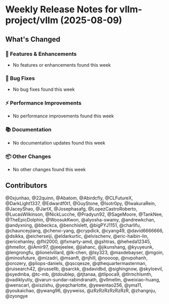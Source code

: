 # Weekly Release Notes for vllm-project/vllm (2025-08-09)

## What's Changed

### 🚀 Features & Enhancements

* No features or enhancements found this week

### 🐛 Bug Fixes

* No bug fixes found this week

### ⚡ Performance Improvements

* No performance improvements found this week

### 📚 Documentation

* No documentation updates found this week

### 📦 Other Changes

* No other changes found this week

## Contributors

@0xjunhao, @22quinn, @Abatom, @Abirdcfly, @CLFutureX, @DarkLight1337, @Edwardf0t1, @GuyStone, @Isotr0py, @IwakuraRein, @JaceyShao, @JartX, @Josephasafg, @LopezCastroRoberto, @LucasWilkinson, @NickLucche, @Pradyun92, @SageMoore, @TankNee, @TheEpicDolphin, @WoosukKwon, @alyosha-swamy, @andrewkchan, @andyxning, @bbeckca, @benchislett, @bigPYJ1151, @charlifu, @chaunceyjiang, @chenxi-yang, @crypdick, @cyang49, @david6666666, @dsikka, @eicherseiji, @eldarkurtic, @elvischenv, @eric-haibin-lin, @ericehanley, @fhl2000, @fxmarty-amd, @gshtras, @heheda12345, @hmellor, @iAmir97, @jeejeelee, @jiahanc, @jikunshang, @kyuyeunk, @lengrongfu, @lionelvillard, @lk-chen, @lsy323, @maxdebayser, @mgoin, @minosfuture, @mizadri, @msanft, @njhill, @noooop, @nvpohanh, @orozery, @pliops-daniels, @qscqesze, @qthequartermasterman, @ruisearch42, @russellb, @sarckk, @sdavidbd, @sighingnow, @skyloevil, @syedmba, @tc-mb, @tdoublep, @tjtanaa, @tlipoca9, @tlrmchlsmth, @vadiklyutiy, @varun-sundar-rabindranath, @vllmellm, @weixiao-huang, @wenscarl, @xiszishu, @yeqcharlotte, @yewentao256, @yma11, @youkaichao, @ywang96, @yyweiss, @zRzRzRzRzRzRzR, @zhangnju, @zyongye
